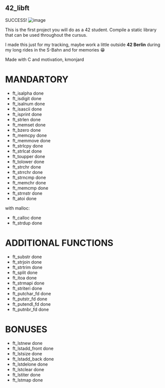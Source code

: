 ## 42_libft

SUCCESS!
![image](https://github.com/user-attachments/assets/77446f3a-28bb-4fcd-9d86-8c3e163d2343)

This is the first project you will do as a 42 student.
Compile a static library that can be used throughout the cursus.

I made this just for my tracking, maybe work a little outside
**42 Berlin** during my long rides in the S-Bahn and for memories 😁

Made with C and motivation,
kmonjard

# MANDARTORY
- ft_isalpha done
- ft_isdigit done
- ft_isalnum done
- ft_isascii done
- ft_isprint done
- ft_strlen done
- ft_memset done
- ft_bzero done
- ft_memcpy done
- ft_memmove done
- ft_strlcpy done
- ft_strlcat done
- ft_toupper done
- ft_tolower done
- ft_strchr done
- ft_strrchr done
- ft_strncmp done
- ft_memchr done
- ft_memcmp done
- ft_strnstr done
- ft_atoi done

with malloc:
- ft_calloc done
- ft_strdup done

# ADDITIONAL FUNCTIONS
- ft_substr done
- ft_strjoin done
- ft_strtrim done
- ft_split done
- ft_itoa done
- ft_strmapi done
- ft_striteri done
- ft_putchar_fd done
- ft_putstr_fd done
- ft_putendl_fd done
- ft_putnbr_fd done

# BONUSES
- ft_lstnew done
- ft_lstadd_front done
- ft_lstsize done
- ft_lstadd_back done
- ft_lstdelone done
- ft_lstclear done
- ft_lstiter done
- ft_lstmap done
